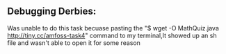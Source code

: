 ## Debugging Derbies:
Was unable to do this task becuase pasting the "$ wget -O MathQuiz.java http://tiny.cc/amfoss-task4" command to my terminal,It showed up an sh file and wasn't able to open it for some reason
